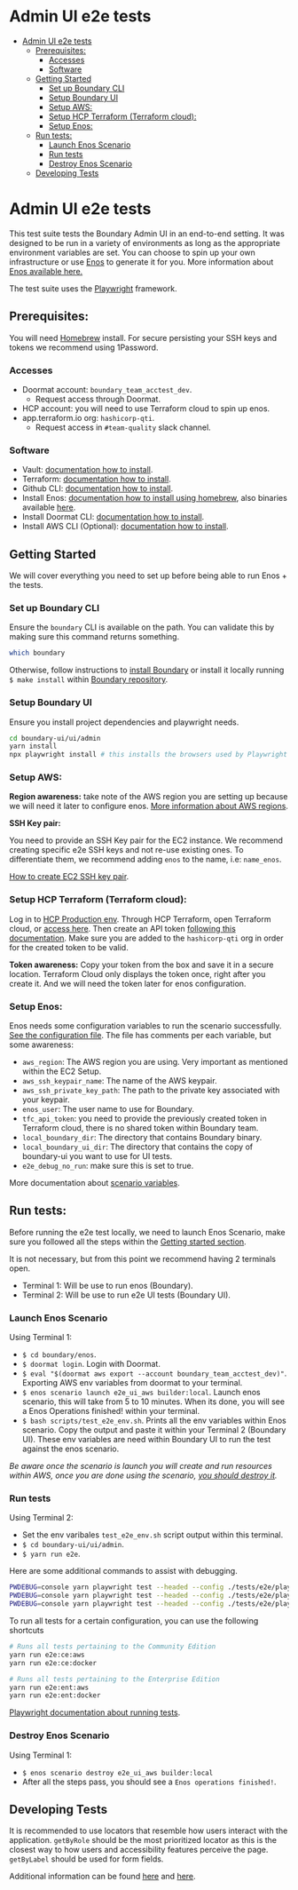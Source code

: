 
<!-- START doctoc generated TOC please keep comment here to allow auto update -->
<!-- DON'T EDIT THIS SECTION, INSTEAD RE-RUN doctoc TO UPDATE -->
# Admin UI e2e tests

- [Admin UI e2e tests](#admin-ui-e2e-tests)
  - [Prerequisites:](#prerequisites)
    - [Accesses](#accesses)
    - [Software](#software)
  - [Getting Started](#getting-started)
    - [Set up Boundary CLI](#set-up-boundary-cli)
    - [Setup Boundary UI](#setup-boundary-ui)
    - [Setup AWS:](#setup-aws)
    - [Setup HCP Terraform (Terraform cloud):](#setup-hcp-terraform-terraform-cloud)
    - [Setup Enos:](#setup-enos)
  - [Run tests:](#run-tests)
    - [Launch Enos Scenario](#launch-enos-scenario)
    - [Run tests](#run-tests)
    - [Destroy Enos Scenario](#destroy-enos-scenario)
  - [Developing Tests](#developing-tests)

<!-- END doctoc generated TOC please keep comment here to allow auto update -->
# Admin UI e2e tests

This test suite tests the Boundary Admin UI in an end-to-end setting. It was designed to be run in a
variety of environments as long as the appropriate environment variables are set. You can choose to
spin up your own infrastructure or use [Enos](https://github.com/hashicorp/boundary/tree/main/enos)
to generate it for you. More information about [Enos available here.](https://github.com/hashicorp/Enos-Docs)

The test suite uses the [Playwright](https://playwright.dev/) framework.

## Prerequisites:

You will need [Homebrew](https://brew.sh/) install. For secure persisting your SSH keys and tokens we recommend using 1Password.

### Accesses

- Doormat account: `boundary_team_acctest_dev`.
  - Request access through Doormat.
- HCP account: you will need to use Terraform cloud to spin up enos.
- app.terraform.io org: `hashicorp-qti`.
  - Request access in `#team-quality` slack channel.

### Software

- Vault: [documentation how to install](https://developer.hashicorp.com/vault/tutorials/getting-started/getting-started-install).
- Terraform: [documentation how to install](https://developer.hashicorp.com/terraform/downloads).
- Github CLI: [documentation how to install](https://cli.github.com/manual/installation).
- Install Enos: [documentation how to install using homebrew](https://github.com/hashicorp/Enos-Docs/blob/main/installation.md), also binaries available [here](https://github.com/hashicorp/enos/releases).
- Install Doormat CLI: [documentation how to install](https://docs.prod.secops.hashicorp.services/doormat/cli/).
- Install AWS CLI (Optional): [documentation how to install](https://docs.aws.amazon.com/cli/latest/userguide/getting-started-install.html).

## Getting Started

We will cover everything you need to set up before being able to run Enos + the tests.

### Set up Boundary CLI

Ensure the `boundary` CLI is available on the path. You can validate this by making sure this
command returns something.
```bash
which boundary
```

Otherwise, follow instructions to [install Boundary](https://developer.hashicorp.com/boundary/downloads?product_intent=boundary) or install it locally running `$ make install` within [Boundary repository](https://github.com/hashicorp/boundary/tree/main).

### Setup Boundary UI

Ensure you install project dependencies and playwright needs.

```bash
cd boundary-ui/ui/admin
yarn install
npx playwright install # this installs the browsers used by Playwright
```
### Setup AWS:

**Region awareness:** take note of the AWS region you are setting up because we will need it later to configure enos. [More information about AWS regions](https://docs.aws.amazon.com/AWSEC2/latest/UserGuide/using-regions-availability-zones.html).

**SSH Key pair:**

You need to provide an SSH Key pair for the EC2 instance. We recommend creating specific e2e SSH keys and not re-use existing ones. To differentiate them, we recommend adding `enos` to the name, i.e: `name_enos`.

[How to create EC2 SSH key pair](https://docs.aws.amazon.com/ground-station/latest/ug/create-ec2-ssh-key-pair.html).

### Setup HCP Terraform (Terraform cloud):

Log in to [HCP Production env](https://portal.cloud.hashicorp.com/). Through HCP Terraform, open Terraform cloud, or [access here](https://app.terraform.io/). Then create an API token [following this documentation](https://developer.hashicorp.com/terraform/cloud-docs/users-teams-organizations/users#tokens). Make sure you are added to the `hashicorp-qti` org in order for the created token to be valid.

**Token awareness:** Copy your token from the box and save it in a secure location. Terraform Cloud only displays the token once, right after you create it. And we will need the token later for enos configuration.

### Setup Enos:

Enos needs some configuration variables to run the scenario successfully. [See the configuration file](https://github.com/hashicorp/boundary/blob/main/enos/enos.vars.hcl). The file has comments per each variable, but some awareness:

- `aws_region`: The AWS region you are using. Very important as mentioned within the EC2 Setup.
- `aws_ssh_keypair_name`: The name of the AWS keypair.
- `aws_ssh_private_key_path`: The path to the private key associated with your keypair.
- `enos_user`: The user name to use for Boundary.
- `tfc_api_token`: you need to provide the previously created token in Terraform cloud, there is no shared token within Boundary team.
- `local_boundary_dir`: The directory that contains Boundary binary.
- `local_boundary_ui_dir`: The directory that contains the copy of boundary-ui you want to use for UI tests.
- `e2e_debug_no_run`: make sure this is set to true.

More documentation about [scenario variables](https://github.com/hashicorp/boundary/tree/main/enos#scenarios-variables).

## Run tests:

Before running the e2e test locally, we need to launch Enos Scenario, make sure you followed all the steps within the [Getting started section](#getting-started).

It is not necessary, but from this point we recommend having 2 terminals open. 
- Terminal 1: Will be use to run enos (Boundary).
- Terminal 2: Will be use to run e2e UI tests (Boundary UI).

### Launch Enos Scenario

Using Terminal 1:
- `$ cd boundary/enos`.
- `$ doormat login`. Login with Doormat.
- `$ eval "$(doormat aws export --account boundary_team_acctest_dev)"`. Exporting AWS env variables from doormat to your terminal.
- `$ enos scenario launch e2e_ui_aws builder:local`. Launch enos scenario, this will take from 5 to 10 minutes. When its done, you will see a Enos Operations finished! within your terminal.
- `$ bash scripts/test_e2e_env.sh`. Prints all the env variables within Enos scenario. Copy the output and paste it within your Terminal 2 (Boundary UI). These env variables are need within Boundary UI to run the test against the enos scenario.

*Be aware once the scenario is launch you will create and run resources within AWS, once you are done using the scenario, [you should destroy it](#destroy-enos-scenario).*

### Run tests

Using Terminal 2:
- Set the env varibales `test_e2e_env.sh` script output within this terminal.
- `$ cd boundary-ui/ui/admin`.
- `$ yarn run e2e`.

Here are some additional commands to assist with debugging.
```bash
PWDEBUG=console yarn playwright test --headed --config ./tests/e2e/playwright.config.js login.spec.js
PWDEBUG=console yarn playwright test --headed --config ./tests/e2e/playwright.config.js login.spec.js:13 --debug
PWDEBUG=console yarn playwright test --headed --config ./tests/e2e/playwright.config.js login.spec.js --debug
```

To run all tests for a certain configuration, you can use the following shortcuts
```bash
# Runs all tests pertaining to the Community Edition
yarn run e2e:ce:aws
yarn run e2e:ce:docker

# Runs all tests pertaining to the Enterprise Edition
yarn run e2e:ent:aws
yarn run e2e:ent:docker
```

[Playwright documentation about running tests](https://playwright.dev/docs/running-tests).

### Destroy Enos Scenario

Using Terminal 1:
- `$ enos scenario destroy e2e_ui_aws builder:local`
- After all the steps pass, you should see a `Enos operations finished!`.



## Developing Tests

It is recommended to use locators that resemble how users interact with the application. `getByRole`
should be the most prioritized locator as this is the closest way to how users and
accessibility features perceive the page. `getByLabel` should be used for form fields.

Additional information can be found [here](https://playwright.dev/docs/locators#locating-elements)
and [here](https://testing-library.com/docs/queries/about/#priority).
